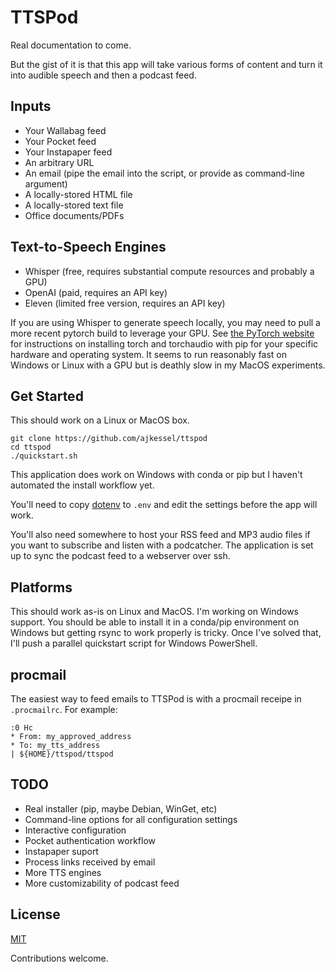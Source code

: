 # TTSPod

Real documentation to come.

But the gist of it is that this app will take various forms of content and turn it into audible speech and then a podcast feed.

## Inputs 

* Your Wallabag feed
* Your Pocket feed
* Your Instapaper feed 
* An arbitrary URL
* An email (pipe the email into the script, or provide as command-line argument)
* A locally-stored HTML file
* A locally-stored text file
* Office documents/PDFs 

## Text-to-Speech Engines

* Whisper (free, requires substantial compute resources and probably a GPU)
* OpenAI (paid, requires an API key)
* Eleven (limited free version, requires an API key)

If you are using Whisper to generate speech locally, you may need to pull a more recent pytorch build to leverage your GPU. See [the PyTorch website](https://pytorch.org/get-started/locally/) for instructions on installing torch and torchaudio with pip for your specific hardware and operating system. It seems to run reasonably fast on Windows or Linux with a GPU but is deathly slow in my MacOS experiments.

## Get Started
This should work on a Linux or MacOS box.
```
git clone https://github.com/ajkessel/ttspod
cd ttspod
./quickstart.sh
```
This application does work on Windows with conda or pip but I haven't automated the install workflow yet.

You'll need to copy [dotenv](dotenv) to `.env` and edit the settings before the app will work.

You'll also need somewhere to host your RSS feed and MP3 audio files if you want to subscribe and listen with a podcatcher. The application is set up to sync the podcast feed to a webserver over ssh.

## Platforms
This should work as-is on Linux and MacOS. I'm working on Windows support. You should be able to install it in a conda/pip environment on Windows but getting rsync to work properly is tricky. Once I've solved that, I'll push a parallel quickstart script for Windows PowerShell. 

## procmail
The easiest way to feed emails to TTSPod is with a procmail receipe in `.procmailrc`. For example:
```
:0 Hc
* From: my_approved_address
* To: my_tts_address
| ${HOME}/ttspod/ttspod
```

## TODO
* Real installer (pip, maybe Debian, WinGet, etc)
* Command-line options for all configuration settings
* Interactive configuration
* Pocket authentication workflow
* Instapaper suport
* Process links received by email
* More TTS engines
* More customizability of podcast feed

## License
[MIT](LICENSE)

Contributions welcome.
